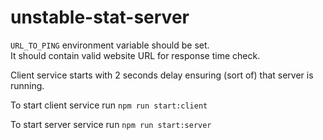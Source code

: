# unstable-stat-server

`URL_TO_PING` environment variable should be set.  
It should contain valid website URL for response time check.

Client service starts with 2 seconds delay ensuring (sort of) that server is running.

To start client service run `npm run start:client`

To start server service run `npm run start:server`
